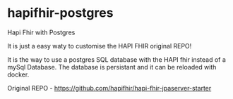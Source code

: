 # hapifhir-postgres
Hapi Fhir with Postgres


It is just a easy waty to customise the HAPI FHIR original REPO! 

It is the way to use a postgres SQL database with the HAPI fhir instead of a mySql Database. 
The database is persistant and it can be reloaded with docker.


Original REPO - https://github.com/hapifhir/hapi-fhir-jpaserver-starter
